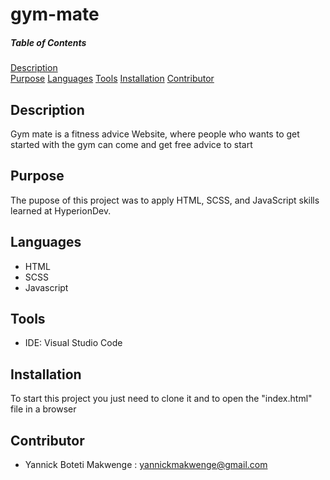 # gym-mate

##### Table of Contents  
[Description](#description)  
[Purpose](#purpose) 
[Languages](#Languages) 
[Tools](#Tools) 
[Installation](#Installation) 
[Contributor](#Contributor) 

## Description
Gym mate is a fitness advice Website, 
where people who wants to get started with the gym can come and get free advice to start

## Purpose
The pupose of this project was to apply HTML, SCSS, and JavaScript skills learned at HyperionDev.

## Languages
- HTML
- SCSS
- Javascript

## Tools
- IDE: Visual Studio Code

## Installation 
To start this project you just need to clone it and to open the "index.html" file in a browser

## Contributor 
- Yannick Boteti Makwenge : yannickmakwenge@gmail.com
